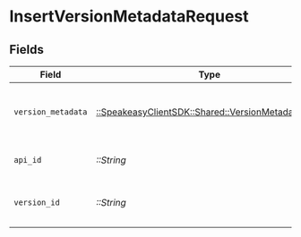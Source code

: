 # InsertVersionMetadataRequest


## Fields

| Field                                                                                             | Type                                                                                              | Required                                                                                          | Description                                                                                       |
| ------------------------------------------------------------------------------------------------- | ------------------------------------------------------------------------------------------------- | ------------------------------------------------------------------------------------------------- | ------------------------------------------------------------------------------------------------- |
| `version_metadata`                                                                                | [::SpeakeasyClientSDK::Shared::VersionMetadataInput](../../models/shared/versionmetadatainput.md) | :heavy_check_mark:                                                                                | A JSON representation of the metadata to insert.                                                  |
| `api_id`                                                                                          | *::String*                                                                                        | :heavy_check_mark:                                                                                | The ID of the Api to insert metadata for.                                                         |
| `version_id`                                                                                      | *::String*                                                                                        | :heavy_check_mark:                                                                                | The version ID of the Api to insert metadata for.                                                 |